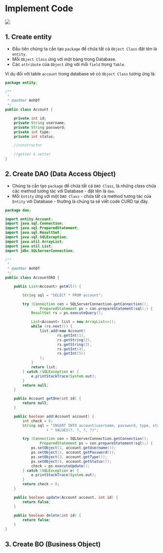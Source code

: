 # Implement Code
![](https://github.com/AnhDT11/Course-JavaCore-JDBC/blob/master/Images/Project_Structure.PNG)

## 1. Create entity

- Đầu tiên chúng ta cần tạo `package` để chứa tất cả `Object Class` đặt tên là `entity`.
- Mỗi `Object Class` ứng với một bảng trong Database.
- Các `attribute` của `Object` ứng với mỗi `field` trong `Table`.

Ví dụ đối với table `account` trong database sẽ có `Object Class` tương ứng là:

```java
package entity;

/**
 *
 * @author AnhDT
 */
public class Account {

    private int id;
    private String username;
    private String password;
    private int type;
    private int status;

    //constructor
    
    //getter & setter
}

```

## 2. Create DAO (Data Access Object)

- Chúng ta cần tạo `package` để chứa tất cả `DAO Class`, là những class chứa các method tương tác với Database - đặt tên là `dao`.
- Mỗi `Entity` ứng với một `DAO Class` - chứa tất cả method tương tác của `Entity` với Database - thường là chúng ta sẽ viết code CURD tại đây.

```java
package dao;

import entity.Account;
import java.sql.Connection;
import java.sql.PreparedStatement;
import java.sql.ResultSet;
import java.sql.SQLException;
import java.util.ArrayList;
import java.util.List;
import jdbc.SQLServerConnection;

/**
 *
 * @author AnhDT
 */
public class AccountDAO {

    public List<Account> getAll() {

        String sql = "SELECT * FROM account";

        try (Connection con = SQLServerConnection.getConnection();
                PreparedStatement ps = con.prepareStatement(sql);) {
            ResultSet rs = ps.executeQuery();

            List<Account> list = new ArrayList<>();
            while (rs.next()) {
                list.add(new Account(
                        rs.getInt(1),
                        rs.getString(2),
                        rs.getString(3),
                        rs.getInt(4),
                        rs.getInt(5))
                );
            }
            return list;
        } catch (SQLException e) {
            e.printStackTrace(System.out);
        }
        return null;
    }

    public Account getOne(int id) {
        return null;
    }

    public boolean add(Account account) {
        int check = 0;
        String sql = "INSERT INTO account(username, password, type, status)"
                   + " VALUES(?, ?, ?, ?)";

        try (Connection con = SQLServerConnection.getConnection();
                PreparedStatement ps = con.prepareStatement(sql);) {
            ps.setObject(1, account.getUsername());
            ps.setObject(2, account.getPassword());
            ps.setObject(3, account.getType());
            ps.setObject(4, account.getStatus());
            check = ps.executeUpdate();
        } catch (SQLException e) {
            e.printStackTrace(System.out);
        }
        return check > 0;
    }

    public boolean update(Account account, int id) {
        return false;
    }
    
    public boolean delete(int id) {
        return false;
    }
}

```

## 3. Create BO (Business Object)
